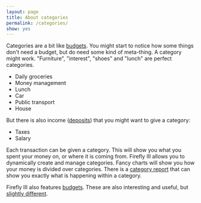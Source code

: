 ```yaml
---
layout: page
title: About categories
permalink: /categories/
show: yes
---
```


Categories are a bit like [budgets](/budgets/). You might start to notice how some things don't need a budget, but do need some kind of meta-thing. A category might work. "Furniture", "interest", "shoes" and "lunch" are perfect categories. 

* Daily groceries
* Money management
* Lunch
* Car
* Public transport
* House

But there is also income ([deposits](/transactions/)) that you might want to give a category:

* Taxes
* Salary

Each transaction can be given a category. This will show you what you spent your money on, or where it is coming from. Firefly III allows you to dynamically create and manage categories. Fancy charts will show you how your money is divided over categories. There is a [category report](/reports/) that can show you exactly what is happening within a category.

Firefly III also features [budgets](/budgets/). These are also interesting and useful, but [slightly different](/categories-and-budgets/).